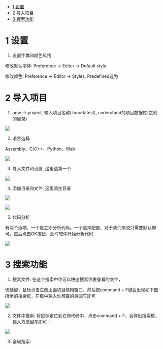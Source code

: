 
<!-- @import "[TOC]" {cmd="toc" depthFrom=1 depthTo=6 orderedList=false} -->

<!-- code_chunk_output -->

* [1 设置](#1-设置)
* [2 导入项目](#2-导入项目)
* [3 搜索功能](#3-搜索功能)

<!-- /code_chunk_output -->

# 1 设置

1. 设置字体和颜色风格

修改默认字体: Preference → Editor → Default style 

修改颜色: Preference → Editor → Styles, Predefined选为

# 2 导入项目

1. new → project, 输入项目名称(linux\-latest), understand的项目数据库(之前的目录)

![](./images/2019-05-31-09-50-12.png)

2. 语言选择

Assembly、C/C\+\+、Python、Web

![](./images/2019-05-31-09-53-57.png)

3. 导入文件和设置, 这里选第一个

![](./images/2019-05-31-09-54-38.png)

4. 添加目录和文件, 这里添加目录

![](./images/2019-05-31-09-55-35.png)

![](./images/2019-05-31-09-56-09.png)

5. 代码分析

有两个选项，一个是立即分析代码，一个选择配置，对于我们来说只需要默认即可，然后点击OK按钮，此时软件开始分析代码

![](./images/2019-05-31-09-56-44.png)

# 3 搜索功能

1. 搜索文件: 在这个搜索中你可以快速搜索你要查看的文件，

快捷键，鼠标点击左侧上面项目结构窗口，然后按command + F键会出现如下图所示的搜索框，在框中输入你想要的类回车即可

![](./images/2019-05-31-10-15-15.png)

2. 文件中搜索: 将鼠标定位到右侧代码中，点击command + F，会弹出搜索框，输入方法回车即可：

![](./images/2019-05-31-10-18-33.png)

3. 全局搜索: 